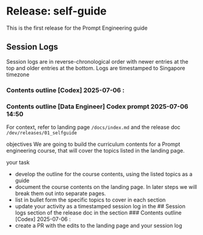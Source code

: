 # Release: self-guide
This is the first release for the Prompt Engineering guide

## Session Logs

Session logs are in reverse-chronological order with newer entries at the top and older entries at the bottom.
Logs are timestamped to Singapore timezone

### Contents outline [Codex] 2025-07-06 <HH>:<MM>


### Contents outline [Data Engineer] Codex prompt 2025-07-06 14:50

For context, refer to landing page `/docs/index.md` and the release doc `/dev/releases/01_selfguide`

objectives
We are going to build the curriculum contents for a Prompt engineering course, that will cover the topics listed in the landing page.

your task
- develop the outline for the course contents, using the listed topics as a guide
- document the course contents on the landing page. In later steps we will break them out into separate pages.
- list in bullet form the specific topics to cover in each section
- update your activity as a timestamped session log in the ## Session logs section of the release doc in the section ### Contents outline [Codex] 2025-07-06 <HH>:<MM> 
- create a PR with the edits to the landing page and your session log